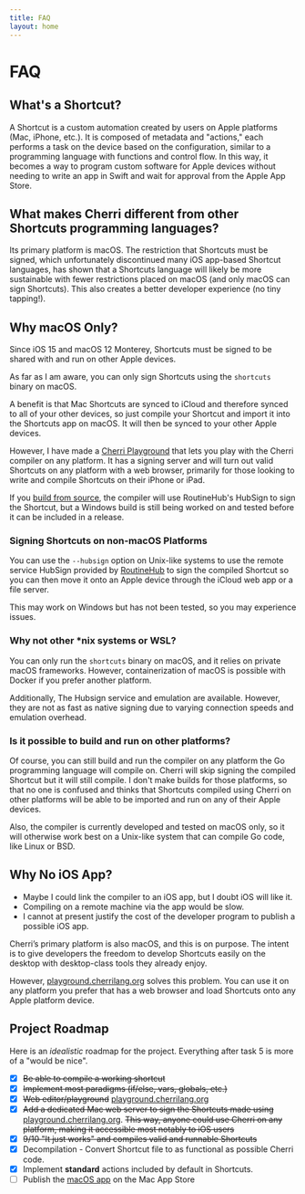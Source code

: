 ```yaml
---
title: FAQ
layout: home
---
```


# FAQ

## What's a Shortcut?

A Shortcut is a custom automation created by users on Apple platforms (Mac, iPhone, etc.). It is composed of metadata and "actions," each performs a task on the device based on the configuration, similar to a programming language with functions and control flow. In this way, it becomes a way to program custom software for Apple devices without needing to write an app in Swift and wait for approval from the Apple App Store.

## What makes Cherri different from other Shortcuts programming languages?

Its primary platform is macOS. The restriction that Shortcuts must be signed, which unfortunately discontinued many iOS app-based Shortcut languages, has shown that a Shortcuts language will likely be more sustainable with fewer restrictions placed on macOS (and only macOS can sign Shortcuts). This also creates a better developer experience (no tiny tapping!).

## Why macOS Only?

Since iOS 15 and macOS 12 Monterey, Shortcuts must be signed to be shared with and run on other Apple devices.

As far as I am aware, you can only sign Shortcuts using the `shortcuts` binary on macOS.

A benefit is that Mac Shortcuts are synced to iCloud and therefore synced to all of your other devices, so just compile your Shortcut and import it into the Shortcuts app on
macOS. It will then be synced to your other Apple devices.

However, I have made a [Cherri Playground](https://playground.cherrilang.org/) that lets you play with the Cherri compiler on any platform. It has a signing server and will turn out valid Shortcuts on any platform with a web browser, primarily for those looking to write and compile Shortcuts on their iPhone or iPad. 

If you [build from source](/install#build-from-source), the compiler will use RoutineHub's HubSign to sign the Shortcut, but a Windows build is still being worked on and tested before it can be included in a release.

### Signing Shortcuts on non-macOS Platforms

You can use the `--hubsign` option on Unix-like systems to use the remote service HubSign provided by [RoutineHub](https://routinehub.co) to sign the compiled Shortcut so you can then move it onto an Apple device through the iCloud web app or a file server.

This may work on Windows but has not been tested, so you may experience issues.

### Why not other \*nix systems or WSL?

You can only run the `shortcuts` binary on macOS, and it relies on private macOS frameworks. However, containerization of macOS is possible with Docker if you prefer another platform.

Additionally, The Hubsign service and emulation are available. However, they are not as fast as native signing due to varying connection speeds and emulation overhead.

### Is it possible to build and run on other platforms?

Of course, you can still build and run the compiler on any platform the Go programming language will compile on. Cherri will skip signing the compiled Shortcut but it will still compile. I don't make builds for those platforms, so that no one is confused and thinks that Shortcuts compiled using Cherri on other platforms will be able to be imported and run on any of their Apple devices.

Also, the compiler is currently developed and tested on macOS only, so it will otherwise work best on a Unix-like system that can compile Go code, like Linux or BSD.

## Why No iOS App?

- Maybe I could link the compiler to an iOS app, but I doubt iOS will like it.
- Compiling on a remote machine via the app would be slow.
- I cannot at present justify the cost of the developer program to publish a possible iOS app.

Cherri’s primary platform is also macOS, and this is on purpose. The intent is to give developers the freedom to develop Shortcuts easily on the desktop with desktop-class tools they already enjoy.

However, [playground.cherrilang.org](https://playground.cherrilang.org) solves this problem. You can use it on any platform you prefer that has a web browser and load Shortcuts onto any Apple platform device.

## Project Roadmap

Here is an _idealistic_ roadmap for the project. Everything after task 5 is more of a "would be nice".

 - [x] ~~Be able to compile a working shortcut~~
 - [x] ~~Implement most paradigms (if/else, vars, globals, etc.)~~
 - [x] ~~Web editor/playground~~ [playground.cherrilang.org](https://playground.cherrilang.org)
 - [x] ~~Add a dedicated Mac web server to sign the Shortcuts made using~~ [playground.cherrilang.org](https://playground.cherrilang.org). ~~This way, anyone could use Cherri on any platform, making it accessible most notably to iOS users~~
 - [x] ~~9/10 "It just works" and compiles valid and runnable Shortcuts~~
 - [x] Decompilation - Convert Shortcut file to as functional as possible Cherri code.
 - [x] Implement **standard** actions included by default in Shortcuts.
 - [ ] Publish the [macOS app](https://github.com/electrikmilk/cherri-macos-app) on the Mac App Store
